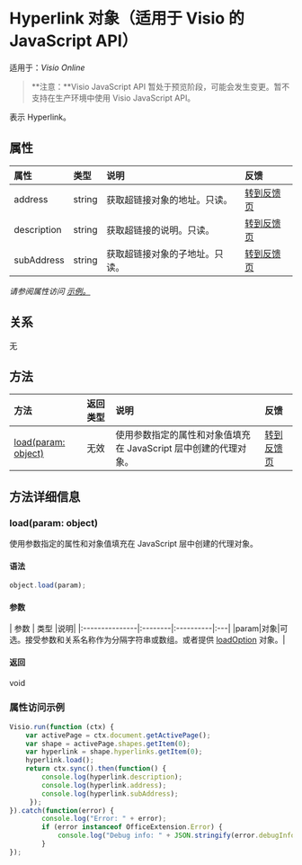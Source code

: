 ﻿# <a name="hyperlink-object-javascript-api-for-visio"></a>Hyperlink 对象（适用于 Visio 的 JavaScript API）

适用于：_Visio Online_
>**注意：**Visio JavaScript API 暂处于预览阶段，可能会发生变更。暂不支持在生产环境中使用 Visio JavaScript API。

表示 Hyperlink。

## <a name="properties"></a>属性

| 属性       | 类型    |说明| 反馈|
|:---------------|:--------|:----------|:---|
|address|string|获取超链接对象的地址。只读。|[转到反馈页](https://github.com/OfficeDev/office-js-docs/issues/new?title=Visio-hyperlink-address)|
|description|string|获取超链接的说明。只读。|[转到反馈页](https://github.com/OfficeDev/office-js-docs/issues/new?title=Visio-hyperlink-description)|
|subAddress|string|获取超链接对象的子地址。只读。|[转到反馈页](https://github.com/OfficeDev/office-js-docs/issues/new?title=Visio-hyperlink-subAddress)|

_请参阅属性访问 [示例。](#property-access-examples)_

## <a name="relationships"></a>关系
无


## <a name="methods"></a>方法

| 方法           | 返回类型    |说明| 反馈|
|:---------------|:--------|:----------|:---|
|[load(param: object)](#loadparam-object)|无效|使用参数指定的属性和对象值填充在 JavaScript 层中创建的代理对象。|[转到反馈页](https://github.com/OfficeDev/office-js-docs/issues/new?title=Visio-hyperlink-load)|

## <a name="method-details"></a>方法详细信息


### <a name="loadparam-object"></a>load(param: object)
使用参数指定的属性和对象值填充在 JavaScript 层中创建的代理对象。

#### <a name="syntax"></a>语法
```js
object.load(param);
```

#### <a name="parameters"></a>参数
| 参数       | 类型    |说明|
|:---------------|:--------|:----------|:---|
|param|对象|可选。接受参数和关系名称作为分隔字符串或数组。或者提供 [loadOption](loadoption.md) 对象。|

#### <a name="returns"></a>返回
void
### <a name="property-access-examples"></a>属性访问示例
```js
Visio.run(function (ctx) { 
    var activePage = ctx.document.getActivePage();
    var shape = activePage.shapes.getItem(0);
    var hyperlink = shape.hyperlinks.getItem(0);
    hyperlink.load();
    return ctx.sync().then(function() {
        console.log(hyperlink.description);
        console.log(hyperlink.address);
        console.log(hyperlink.subAddress);
     });
}).catch(function(error) {
        console.log("Error: " + error);
        if (error instanceof OfficeExtension.Error) {
            console.log("Debug info: " + JSON.stringify(error.debugInfo));
        }
});
```
